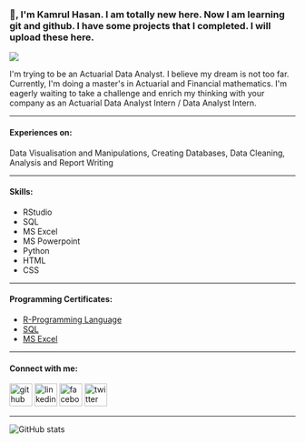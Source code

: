 ### 👋, I'm Kamrul Hasan. I am totally new here. Now I am learning git and github. I have some projects that I completed. I will upload these here. 
![](https://itspresso.com/wp-content/uploads/2019/05/outsourcing-data-analysis.png)

I'm trying to be an Actuarial Data Analyst. I believe my dream is not too far. Currently, I'm doing a master's in Actuarial and Financial mathematics. I'm eagerly waiting to take a challenge and enrich my thinking with your company as an Actuarial Data Analyst Intern / Data Analyst Intern.

---


#### Experiences on:
Data Visualisation and Manipulations, Creating Databases, Data Cleaning, Analysis and Report Writing

---


#### Skills: 

- RStudio
- SQL
- MS Excel
- MS Powerpoint
- Python
- HTML
- CSS

-------

#### Programming Certificates: 
- [R-Programming Language](https://www.udemy.com/certificate/UC-821c039d-aab3-448a-90c4-635aba8bf9b6/)
- [SQL](https://www.udemy.com/certificate/UC-5548b0a8-c4f4-40f0-9512-6bfa3d86a820/)
- [MS Excel](https://www.udemy.com/certificate/UC-d097797f-ad1c-4dbe-8e62-bc0eb04a5e67/)


-----  


#### Connect with me:
[<img src='https://cdn.jsdelivr.net/npm/simple-icons@3.0.1/icons/github.svg' alt='github' height='40'>](https://github.com/kamrul69)  [<img src='https://cdn.jsdelivr.net/npm/simple-icons@3.0.1/icons/linkedin.svg' alt='linkedin' height='40'>](https://www.linkedin.com/in/hasan-2021/)  [<img src='https://cdn.jsdelivr.net/npm/simple-icons@3.0.1/icons/facebook.svg' alt='facebook' height='40'>](https://www.facebook.com/kamrulface90)  [<img src='https://cdn.jsdelivr.net/npm/simple-icons@3.0.1/icons/twitter.svg' alt='twitter' height='40'>](https://twitter.com/kamrulface)  

------


![GitHub stats](https://github-readme-stats.vercel.app/api?username=kamrul69&show_icons=true)  


